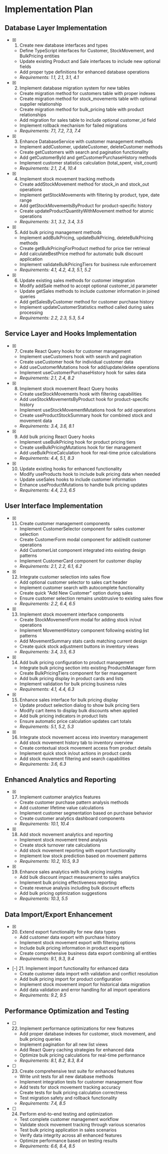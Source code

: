# Implementation Plan

## Database Layer Implementation

- [x] 1. Create new database interfaces and types

  - Define TypeScript interfaces for Customer, StockMovement, and BulkPricing entities
  - Update existing Product and Sale interfaces to include new optional fields
  - Add proper type definitions for enhanced database operations
  - _Requirements: 1.1, 2.1, 3.1, 4.1_

- [x] 2. Implement database migration system for new tables

  - Create migration method for customers table with proper indexes
  - Create migration method for stock_movements table with optional supplier relationship
  - Create migration method for bulk_pricing table with product relationships
  - Add migration for sales table to include optional customer_id field
  - Implement rollback mechanism for failed migrations
  - _Requirements: 7.1, 7.2, 7.3, 7.4_

- [x] 3. Enhance DatabaseService with customer management methods

  - Implement addCustomer, updateCustomer, deleteCustomer methods
  - Create getCustomers with search and pagination functionality
  - Add getCustomerById and getCustomerPurchaseHistory methods
  - Implement customer statistics calculation (total_spent, visit_count)
  - _Requirements: 2.1, 2.4, 10.4_

- [x] 4. Implement stock movement tracking methods

  - Create addStockMovement method for stock_in and stock_out operations
  - Implement getStockMovements with filtering by product, type, date range
  - Add getStockMovementsByProduct for product-specific history
  - Create updateProductQuantityWithMovement method for atomic operations
  - _Requirements: 3.1, 3.2, 3.4, 3.5_

- [x] 5. Add bulk pricing management methods

  - Implement addBulkPricing, updateBulkPricing, deleteBulkPricing methods
  - Create getBulkPricingForProduct method for price tier retrieval
  - Add calculateBestPrice method for automatic bulk discount application
  - Implement validateBulkPricingTiers for business rule enforcement
  - _Requirements: 4.1, 4.2, 4.3, 5.1, 5.2_

- [x] 6. Update existing sales methods for customer integration
  - Modify addSale method to accept optional customer_id parameter
  - Update getSales methods to include customer information in joined queries
  - Add getSalesByCustomer method for customer purchase history
  - Implement updateCustomerStatistics method called during sales processing
  - _Requirements: 2.2, 2.3, 5.3, 5.4_

## Service Layer and Hooks Implementation

- [x] 7. Create React Query hooks for customer management

  - Implement useCustomers hook with search and pagination
  - Create useCustomer hook for individual customer data
  - Add useCustomerMutations hook for add/update/delete operations
  - Implement useCustomerPurchaseHistory hook for sales data
  - _Requirements: 2.1, 2.4, 8.2_

- [x] 8. Implement stock movement React Query hooks

  - Create useStockMovements hook with filtering capabilities
  - Add useStockMovementsByProduct hook for product-specific history
  - Implement useStockMovementMutations hook for add operations
  - Create useProductStockSummary hook for combined stock and movement data
  - _Requirements: 3.4, 3.6, 8.1_

- [x] 9. Add bulk pricing React Query hooks

  - Implement useBulkPricing hook for product pricing tiers
  - Create useBulkPricingMutations hook for tier management
  - Add useBulkPriceCalculation hook for real-time price calculations
  - _Requirements: 4.4, 5.1, 8.3_

- [x] 10. Update existing hooks for enhanced functionality
  - Modify useProducts hook to include bulk pricing data when needed
  - Update useSales hooks to include customer information
  - Enhance useProductMutations to handle bulk pricing updates
  - _Requirements: 4.4, 2.3, 6.5_

## User Interface Implementation

- [x] 11. Create customer management components

  - Implement CustomerSelector component for sales customer selection
  - Create CustomerForm modal component for add/edit customer operations
  - Add CustomerList component integrated into existing design patterns
  - Implement CustomerCard component for customer display
  - _Requirements: 2.1, 2.2, 6.1, 6.2_

- [x] 12. Integrate customer selection into sales flow

  - Add optional customer selector to sales cart header
  - Implement customer search with autocomplete functionality
  - Create quick "Add New Customer" option during sales
  - Ensure customer selection remains unobtrusive to existing sales flow
  - _Requirements: 2.2, 6.4, 6.5_

- [x] 13. Implement stock movement interface components

  - Create StockMovementForm modal for adding stock in/out operations
  - Implement MovementHistory component following existing list patterns
  - Add MovementSummary stats cards matching current design
  - Create quick stock adjustment buttons in inventory views
  - _Requirements: 3.4, 3.5, 6.3_

- [x] 14. Add bulk pricing configuration to product management

  - Integrate bulk pricing section into existing ProductsManager form
  - Create BulkPricingTiers component for tier management
  - Add bulk pricing display in product cards and lists
  - Implement validation for bulk pricing business rules
  - _Requirements: 4.1, 4.4, 6.3_

- [x] 15. Enhance sales interface for bulk pricing display

  - Update product selection dialog to show bulk pricing tiers
  - Modify cart items to display bulk discounts when applied
  - Add bulk pricing indicators in product lists
  - Ensure automatic price calculation updates cart totals
  - _Requirements: 5.1, 5.2, 5.3_

- [x] 16. Integrate stock movement access into inventory management
  - Add stock movement history tab to inventory overview
  - Create contextual stock movement access from product details
  - Implement quick stock in/out actions in product cards
  - Add stock movement filtering and search capabilities
  - _Requirements: 3.6, 6.3_

## Enhanced Analytics and Reporting

- [x] 17. Implement customer analytics features

  - Create customer purchase pattern analysis methods
  - Add customer lifetime value calculations
  - Implement customer segmentation based on purchase behavior
  - Create customer analytics dashboard components
  - _Requirements: 10.1, 10.4_

- [x] 18. Add stock movement analytics and reporting

  - Implement stock movement trend analysis
  - Create stock turnover rate calculations
  - Add stock movement reporting with export functionality
  - Implement low stock prediction based on movement patterns
  - _Requirements: 10.2, 10.5, 9.3_

- [x] 19. Enhance sales analytics with bulk pricing insights
  - Add bulk discount impact measurement to sales analytics
  - Implement bulk pricing effectiveness reporting
  - Create revenue analysis including bulk discount effects
  - Add bulk pricing optimization suggestions
  - _Requirements: 10.3, 5.5_

## Data Import/Export Enhancement

- [x] 20. Extend export functionality for new data types

  - Add customer data export with purchase history
  - Implement stock movement export with filtering options
  - Include bulk pricing information in product exports
  - Create comprehensive business data export combining all entities
  - _Requirements: 9.1, 9.3, 9.4_

- [-] 21. Implement import functionality for enhanced data
  - Create customer data import with validation and conflict resolution
  - Add bulk pricing import for product configuration
  - Implement stock movement import for historical data migration
  - Add data validation and error handling for all import operations
  - _Requirements: 9.2, 9.5_

## Performance Optimization and Testing

- [ ] 22. Implement performance optimizations for new features

  - Add proper database indexes for customer, stock movement, and bulk pricing queries
  - Implement pagination for all new list views
  - Add React Query caching strategies for enhanced data
  - Optimize bulk pricing calculations for real-time performance
  - _Requirements: 8.1, 8.2, 8.3, 8.4_

- [ ] 23. Create comprehensive test suite for enhanced features

  - Write unit tests for all new database methods
  - Implement integration tests for customer management flow
  - Add tests for stock movement tracking accuracy
  - Create tests for bulk pricing calculation correctness
  - Test migration safety and rollback functionality
  - _Requirements: 7.4, 8.5_

- [ ] 24. Perform end-to-end testing and optimization
  - Test complete customer management workflow
  - Validate stock movement tracking through various scenarios
  - Test bulk pricing application in sales scenarios
  - Verify data integrity across all enhanced features
  - Optimize performance based on testing results
  - _Requirements: 6.6, 8.4, 8.5_
